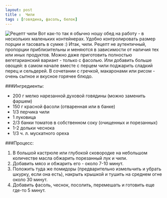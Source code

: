 ```yaml
---
layout: post
title :  Чили
tags : [говядина, фасоль, белок]
---
```

![Рецепт чили](http://a.aboo.ru/a/IMG_5629.JPG)
Вот как-то так я обычно ношу обед на работу - в нескольких маленьких контейнерах. Удобно контролировать размер порции и тасовать в сумке :)
Итак, чили. Рецепт не аутентичный, пропорции приблизительны и меняются в зависимости от наличия тех или иных продуктов. Можно даже приготовить полностью вегетарианский вариант - только с фасолью. Или добавить больше овощей: в самом начале вместе с перцем чили поджарить сладкий перец и сельдерей. В сочетании с гречкой, макаронами или рисом - очень сытное и вкусное горячее блюдо.

###Ингредиенты:
- 200 г мелко нарезанной духовой говядины (можно заменить фаршем)
- 150 г красной фасоли (отваренная или в банке)
- 1/3 перчика чили 
- 1 луковица
- 2/3 банки томатов в собственном соку (очищенных и порезанных)
- 1-2 дольки чеснока
- 1/3 ч. л. мускатного ореха 

###Процесс:
1. В большой кастрюле или глубокой сковородке на небольшом количестве масла обжарить порезанный лук и чили.
2. Добавить мясо и обжарить его - около 7-10 минут.
3. Положить туда же помидоры (предварительно измельчить и убрать шкурку, если она есть), накрыть крышкой и тушить на среднем огне около 30 минут.
4. Добавить фасоль, чеснок, посолить, перемешать и готовить еще где-то 5 минут.
